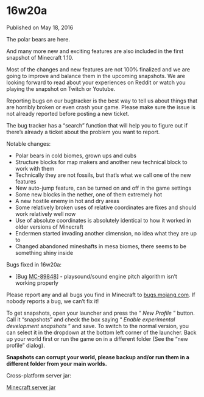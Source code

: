 # 16w20a
Published on May 18, 2016

The polar bears are here.

And many more new and exciting features are also included in the first
snapshot of Minecraft 1.10.

Most of the changes and new features are not 100% finalized and we are going
to improve and balance them in the upcoming snapshots. We are looking forward
to read about your experiences on Reddit or watch you playing the snapshot on
Twitch or Youtube.

Reporting bugs on our bugtracker is the best way to tell us about things that
are horribly broken or even crash your game. Please make sure the issue is not
already reported before posting a new ticket.

The bug tracker has a “search” function that will help you to figure out if
there’s already a ticket about the problem you want to report.

Notable changes:

  * Polar bears in cold biomes, grown ups and cubs
  * Structure blocks for map makers and another new technical block to work with them
  * Technically they are not fossils, but that’s what we call one of the new features
  * New auto-jump feature, can be turned on and off in the game settings
  * Some new blocks in the nether, one of them extremely hot
  * A new hostile enemy in hot and dry areas
  * Some relatively broken uses of relative coordinates are fixes and should work relatively well now
  * Use of absolute coordinates is absolutely identical to how it worked in older versions of Minecraft
  * Endermen started invading another dimension, no idea what they are up to
  * Changed abandoned mineshafts in mesa biomes, there seems to be something shiny inside

Bugs fixed in 16w20a:

  * [Bug [MC-89848](https://bugs.mojang.com/browse/MC-89848)] - playsound/sound engine pitch algorithm isn’t working properly

Please report any and all bugs you find in Minecraft to
[bugs.mojang.com](https://bugs.mojang.com). If nobody reports a bug, we can’t
fix it!

To get snapshots, open your launcher and press the “ _New Profile_ ” button.
Call it “snapshots” and check the box saying “ _Enable experimental
development snapshots_ ” and save. To switch to the normal version, you can
select it in the dropdown at the bottom left corner of the launcher. Back up
your world first or run the game on in a different folder (See the “new
profile” dialog).

**Snapshots can corrupt your world, please backup and/or run them in a
different folder from your main worlds.**

Cross-platform server jar:

[Minecraft server
jar](https://launcher.mojang.com/mc/game/16w20a/server/2cbcbd735cb48c8cc2bebb7b43c8afa69a923269/server.jar)


